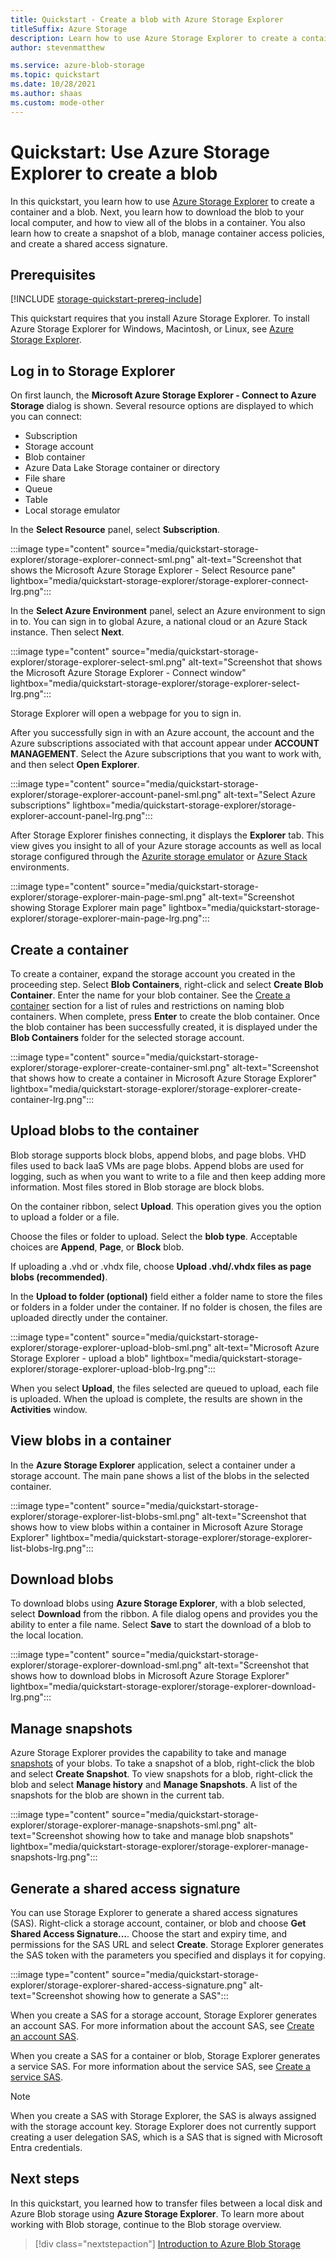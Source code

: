 ```yaml
---
title: Quickstart - Create a blob with Azure Storage Explorer
titleSuffix: Azure Storage
description: Learn how to use Azure Storage Explorer to create a container and a blob, download the blob to your local computer, and view all of the blobs in the container.
author: stevenmatthew

ms.service: azure-blob-storage
ms.topic: quickstart
ms.date: 10/28/2021
ms.author: shaas
ms.custom: mode-other
---
```


# Quickstart: Use Azure Storage Explorer to create a blob

In this quickstart, you learn how to use [Azure Storage Explorer](https://azure.microsoft.com/features/storage-explorer/) to create a container and a blob. Next, you learn how to download the blob to your local computer, and how to view all of the blobs in a container. You also learn how to create a snapshot of a blob, manage container access policies, and create a shared access signature.

## Prerequisites

[!INCLUDE [storage-quickstart-prereq-include](../../../includes/storage-quickstart-prereq-include.md)]

This quickstart requires that you install Azure Storage Explorer. To install Azure Storage Explorer for Windows, Macintosh, or Linux, see [Azure Storage Explorer](https://azure.microsoft.com/features/storage-explorer/).

## Log in to Storage Explorer

On first launch, the **Microsoft Azure Storage Explorer - Connect to Azure Storage** dialog is shown. Several resource options are displayed to which you can connect:

- Subscription
- Storage account
- Blob container
- Azure Data Lake Storage container or directory
- File share
- Queue
- Table
- Local storage emulator

In the **Select Resource** panel, select **Subscription**.

:::image type="content" source="media/quickstart-storage-explorer/storage-explorer-connect-sml.png" alt-text="Screenshot that shows the Microsoft Azure Storage Explorer - Select Resource pane" lightbox="media/quickstart-storage-explorer/storage-explorer-connect-lrg.png":::

In the **Select Azure Environment** panel, select an Azure environment to sign in to. You can sign in to global Azure, a national cloud or an Azure Stack instance. Then select **Next**.

:::image type="content" source="media/quickstart-storage-explorer/storage-explorer-select-sml.png" alt-text="Screenshot that shows the Microsoft Azure Storage Explorer - Connect window" lightbox="media/quickstart-storage-explorer/storage-explorer-select-lrg.png":::

Storage Explorer will open a webpage for you to sign in.

After you successfully sign in with an Azure account, the account and the Azure subscriptions associated with that account appear under **ACCOUNT MANAGEMENT**. Select the Azure subscriptions that you want to work with, and then select **Open Explorer**.

:::image type="content" source="media/quickstart-storage-explorer/storage-explorer-account-panel-sml.png" alt-text="Select Azure subscriptions" lightbox="media/quickstart-storage-explorer/storage-explorer-account-panel-lrg.png":::

After Storage Explorer finishes connecting, it displays the **Explorer** tab. This view gives you insight to all of your Azure storage accounts as well as local storage configured through the [Azurite storage emulator](../common/storage-use-azurite.md?toc=/azure/storage/blobs/toc.json) or [Azure Stack](/azure-stack/user/azure-stack-storage-connect-se?toc=/azure/storage/blobs/toc.json) environments.

:::image type="content" source="media/quickstart-storage-explorer/storage-explorer-main-page-sml.png" alt-text="Screenshot showing Storage Explorer main page" lightbox="media/quickstart-storage-explorer/storage-explorer-main-page-lrg.png":::

## Create a container

To create a container, expand the storage account you created in the proceeding step. Select **Blob Containers**, right-click and select **Create Blob Container**. Enter the name for your blob container. See the [Create a container](storage-quickstart-blobs-dotnet.md#create-a-container) section for a list of rules and restrictions on naming blob containers. When complete, press **Enter** to create the blob container. Once the blob container has been successfully created, it is displayed under the **Blob Containers** folder for the selected storage account.

:::image type="content" source="media/quickstart-storage-explorer/storage-explorer-create-container-sml.png" alt-text="Screenshot that shows how to create a container in Microsoft Azure Storage Explorer" lightbox="media/quickstart-storage-explorer/storage-explorer-create-container-lrg.png":::

## Upload blobs to the container

Blob storage supports block blobs, append blobs, and page blobs. VHD files used to back IaaS VMs are page blobs. Append blobs are used for logging, such as when you want to write to a file and then keep adding more information. Most files stored in Blob storage are block blobs.

On the container ribbon, select **Upload**. This operation gives you the option to upload a folder or a file.

Choose the files or folder to upload. Select the **blob type**. Acceptable choices are **Append**, **Page**, or **Block** blob.

If uploading a .vhd or .vhdx file, choose **Upload .vhd/.vhdx files as page blobs (recommended)**.

In the **Upload to folder (optional)** field either a folder name to store the files or folders in a folder under the container. If no folder is chosen, the files are uploaded directly under the container.

:::image type="content" source="media/quickstart-storage-explorer/storage-explorer-upload-blob-sml.png" alt-text="Microsoft Azure Storage Explorer - upload a blob" lightbox="media/quickstart-storage-explorer/storage-explorer-upload-blob-lrg.png":::

When you select **Upload**, the files selected are queued to upload, each file is uploaded. When the upload is complete, the results are shown in the **Activities** window.

## View blobs in a container

In the **Azure Storage Explorer** application, select a container under a storage account. The main pane shows a list of the blobs in the selected container.

:::image type="content" source="media/quickstart-storage-explorer/storage-explorer-list-blobs-sml.png" alt-text="Screenshot that shows how to view blobs within a container in Microsoft Azure Storage Explorer" lightbox="media/quickstart-storage-explorer/storage-explorer-list-blobs-lrg.png":::

## Download blobs

To download blobs using **Azure Storage Explorer**, with a blob selected, select **Download** from the ribbon. A file dialog opens and provides you the ability to enter a file name. Select **Save** to start the download of a blob to the local location.

:::image type="content" source="media/quickstart-storage-explorer/storage-explorer-download-sml.png" alt-text="Screenshot that shows how to download blobs in Microsoft Azure Storage Explorer" lightbox="media/quickstart-storage-explorer/storage-explorer-download-lrg.png":::

## Manage snapshots

Azure Storage Explorer provides the capability to take and manage [snapshots](./snapshots-overview.md) of your blobs. To take a snapshot of a blob, right-click the blob and select **Create Snapshot**. To view snapshots for a blob, right-click the blob and select **Manage history** and **Manage Snapshots**. A list of the snapshots for the blob are shown in the current tab.

:::image type="content" source="media/quickstart-storage-explorer/storage-explorer-manage-snapshots-sml.png" alt-text="Screenshot showing how to take and manage blob snapshots" lightbox="media/quickstart-storage-explorer/storage-explorer-manage-snapshots-lrg.png":::

## Generate a shared access signature

You can use Storage Explorer to generate a shared access signatures (SAS). Right-click a storage account, container, or blob and choose **Get Shared Access Signature...**. Choose the start and expiry time, and permissions for the SAS URL and select **Create**. Storage Explorer generates the SAS token with the parameters you specified and displays it for copying.

:::image type="content" source="media/quickstart-storage-explorer/storage-explorer-shared-access-signature.png" alt-text="Screenshot showing how to generate a SAS":::

When you create a SAS for a storage account, Storage Explorer generates an account SAS. For more information about the account SAS, see [Create an account SAS](/rest/api/storageservices/create-account-sas).

When you create a SAS for a container or blob, Storage Explorer generates a service SAS. For more information about the service SAS, see [Create a service SAS](/rest/api/storageservices/create-service-sas).

> [!NOTE]
> When you create a SAS with Storage Explorer, the SAS is always assigned with the storage account key. Storage Explorer does not currently support creating a user delegation SAS, which is a SAS that is signed with Microsoft Entra credentials.

## Next steps

In this quickstart, you learned how to transfer files between a local disk and Azure Blob storage using **Azure Storage Explorer**. To learn more about working with Blob storage, continue to the Blob storage overview.

> [!div class="nextstepaction"]
> [Introduction to Azure Blob Storage](./storage-blobs-introduction.md)
